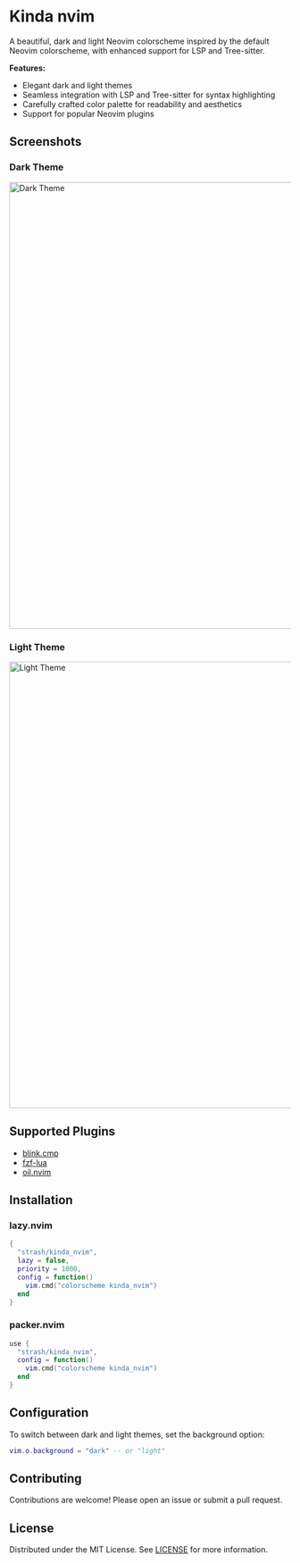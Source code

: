 # Kinda nvim

A beautiful, dark and light Neovim colorscheme inspired by the default Neovim colorscheme, with enhanced support for LSP and Tree-sitter.

**Features:**
- Elegant dark and light themes
- Seamless integration with LSP and Tree-sitter for syntax highlighting
- Carefully crafted color palette for readability and aesthetics
- Support for popular Neovim plugins

## Screenshots

### Dark Theme
<img width="800" alt="Dark Theme" src="https://github.com/user-attachments/assets/d503fc92-bdfc-49c5-bc7e-16b606d14f9c" />

### Light Theme
<img width="800" alt="Light Theme" src="https://github.com/user-attachments/assets/b81d8af8-2a51-4728-9b80-5bfbe7044cb2" />

## Supported Plugins

- [blink.cmp](https://github.com/saghen/blink.cmp)
- [fzf-lua](https://github.com/ibhagwan/fzf-lua)
- [oil.nvim](https://github.com/stevearc/oil.nvim)

## Installation

### lazy.nvim
```lua
{
  "strash/kinda_nvim",
  lazy = false,
  priority = 1000,
  config = function()
    vim.cmd("colorscheme kinda_nvim")
  end
}
```

### packer.nvim
```lua
use {
  "strash/kinda_nvim",
  config = function()
    vim.cmd("colorscheme kinda_nvim")
  end
}
```

## Configuration

To switch between dark and light themes, set the background option:
```lua
vim.o.background = "dark" -- or "light"
```

## Contributing

Contributions are welcome! Please open an issue or submit a pull request.

## License

Distributed under the MIT License. See [LICENSE](https://github.com/strash/kinda_nvim/blob/main/LICENSE) for more information.

